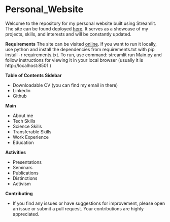 # Personal_Website
Welcome to the repository for my personal website built using Streamlit. The site can be found deployed [here](https://personalwebsitegit-xytb8bcwzms2umagvmqobk.streamlit.app/). It serves as a showcase of my projects, skills, and interests and will be constantly updated.

**Requirements**
The site can be visited [online](https://personalwebsitegit-xytb8bcwzms2umagvmqobk.streamlit.app/).
If you want to run it locally, use python and install the dependencies from requirements.txt with pip install -r requirements.txt.
To run, use command: streamlit run Main.py and follow instructions for viewing it in your local browser (usually it is http://localhost:8501 )

**Table of Contents** 
**Sidebar**
- Downloadable CV (you can find my email in there)
- Linkedin
- Github 

**Main**
- About me
- Tech Skills
- Science Skills
- Transferable Skills
- Work Experience
- Education

**Activities**
- Presentations
- Seminars
- Publications
- Distinctions
- Activism

**Contributing**
- If you find any issues or have suggestions for improvement, please open an issue or submit a pull request. Your contributions are highly appreciated.


